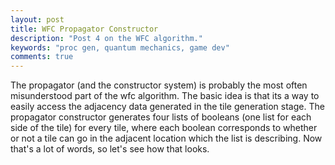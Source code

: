 ```yaml
---
layout: post
title: WFC Propagator Constructor
description: "Post 4 on the WFC algorithm."
keywords: "proc gen, quantum mechanics, game dev"
comments: true
---
```


The propagator (and the constructor system) is probably the most often misunderstood part of the wfc algorithm. The basic idea is that its a way to easily access the adjacency data generated in the tile generation stage. The propagator constructor generates four lists of booleans (one list for each side of the tile) for every tile, where each boolean corresponds to whether or not a tile can go in the adjacent location which the list is describing. Now that's a lot of words, so let's see how that looks.
